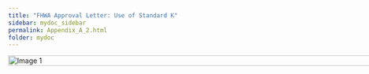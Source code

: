 ```yaml
---
title: "FHWA Approval Letter: Use of Standard K"
sidebar: mydoc_sidebar
permalink: Appendix_A_2.html
folder: mydoc
---
```


<style>
.image-grid {
    display: grid;
    grid-template-columns: 1fr; /* Full width */
    grid-gap: 0;
    justify-items: stretch; /* Stretches content to fill the grid column */
    width: 100vw; /* Full viewport width */
    margin: 0; /* Remove any default margins */
    padding: 0; /* Remove any default padding */
    overflow-x: hidden; /* Prevents horizontal scrolling */
}

.image-grid img {
    width: 100%; /* Full width of the column */
    height: auto; /* Maintain aspect ratio */
    object-fit: contain; /* Cover the area fully, may crop if necessary */
}
</style>

<div class="image-grid">
    <img src="images/page_A_149.png" alt="Image 1">
</div>